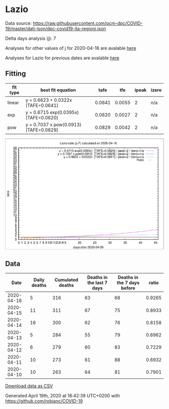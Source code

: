 # Lazio

Data source: https://raw.githubusercontent.com/pcm-dpc/COVID-19/master/dati-json/dpc-covid19-ita-regioni.json

Delta days analysis (j): 7

Analyses for other values of j for 2020-04-16 are avalable [here](../2020-04-16/README.md)

Analyses for Lazio for previous dates are avalable [here](../README.md)

## Fitting 
|fit type|best fit equation|tafe|tfe|ipeak|izero|
|-------|-----|--------|------|---|---|
|linear|y = 0.6623 + 0.0322x  [TAFE=0.0641]|0.0641|0.0055|2|n/a|
|exp|y = 0.6715 exp(0.0395x)  [TAFE=0.0620]|0.0620|0.0027|2|n/a|
|pow|y = 0.7037 x pow(0.0913)  [TAFE=0.0829]|0.0829|0.0042|2|n/a|

![Plot](COVID-19_lazio_j7_2020-04-16.png)

## Data
|Date|Daily deaths|Cumulated deaths|Deaths in the last 7 days|Deaths in the 7 days before|ratio|
|----|----------|-----------|-------|--------------------|-----|
|2020-04-16|5|316|63|68|0.9265|
|2020-04-15|11|311|67|75|0.8933|
|2020-04-14|16|300|62|76|0.8158|
|2020-04-13|5|284|55|79|0.6962|
|2020-04-12|6|279|60|83|0.7229|
|2020-04-11|10|273|61|88|0.6932|
|2020-04-10|10|263|64|81|0.7901|

[Download data as CSV](COVID-19_lazio_j7_2020-04-16.csv)

Generated April 19th, 2020 at 18:42:39 UTC+0200 with https://github.com/robianc/COVID-19
